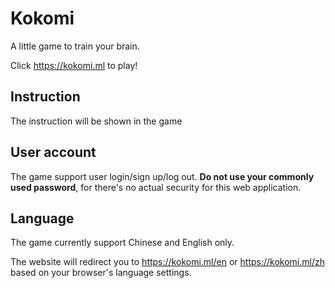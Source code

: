 # Kokomi
A little game to train your brain.

Click https://kokomi.ml to play!

## Instruction

The instruction will be shown in the game

## User account

The game support user login/sign up/log out. **Do not use your commonly used password**, for there's no actual security for this web application.

## Language

The game currently support Chinese and English only.

The website will redirect you to https://kokomi.ml/en or https://kokomi.ml/zh based on your browser's language settings.
